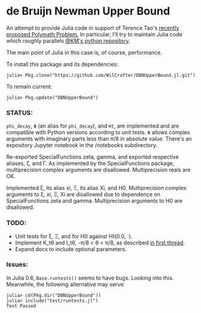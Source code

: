 # de Bruijn Newman Upper Bound

An attempt to provide Julia code in support of Terence Tao's [recently proposed Polymath Problem.](http://michaelnielsen.org/polymath1/index.php?title=De_Bruijn-Newman_constant) In particular, I'll try to maintain Julia code which roughly parallels [@KM's python repository](https://github.com/km-git-acc/dbn_upper_bound).

The main point of Julia in this case is, of course, performance.

To install this package and its dependencies:

```
julia> Pkg.clone("https://github.com/WilCrofter/DBNUpperBound.jl.git")
```
To remain current:
```
julia> Pkg.update("DBNUpperBound")
```

### STATUS:

`phi_decay`, `Φ` (an alias for `phi_decay`), and `Ht`, are implemented and are compatible with Python versions according to unit tests. `Φ` allows complex arguments with imaginary parts less than π/8 in absolute value. There's an expository Jupyter notebook in the /notebooks subdirectory.

Re-exported SpecialFunctions zeta, gamma, and exported respective aliases, ζ, and Γ. As implemented by the SpecialFunctions package, multiprecision complex arguments are disallowed. Multiprecision reals are OK.

Implemented ξ, its alias xi, Ξ, its alias Xi, and H0. Multiprecision complex arguments to ξ, xi, Ξ, Xi are disallowed due to dependence on SpecialFunctions zeta and gamma. Multiprecision arguments to H0 are disallowed.

### TODO:

* Unit tests for ξ, Ξ, and for H0 against Ht(0.0, ⋅).
* Implement K_tθ and I_tθ, -π/8 < θ < π/8, as described [in first thread](https://terrytao.wordpress.com/2018/01/27/polymath15-first-thread-computing-h_t-asymptotics-and-dynamics-of-zeroes/).
* Expand docs to include optional parameters.

### Issues:

In Julia 0.6, `Base.runtests()` seems to have bugs. Looking into this. Meanwhile, the following alternative may serve:

```
julia> cd(Pkg.dir("DBNUpperBound"))
julia> include("test/runtests.jl")
Test Passed
```